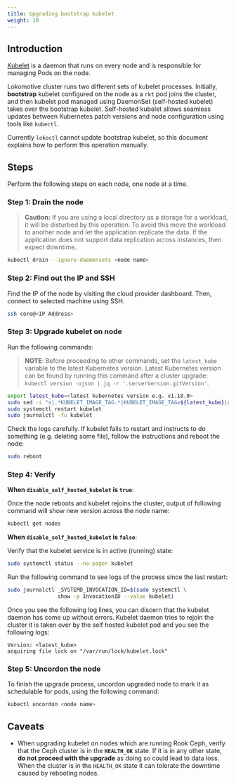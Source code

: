 ```yaml
---
title: Upgrading bootstrap kubelet
weight: 10
---
```


## Introduction

[Kubelet](https://kubernetes.io/docs/reference/command-line-tools-reference/kubelet/) is a daemon
that runs on every node and is responsible for managing Pods on the node.

Lokomotive cluster runs two different sets of kubelet processes. Initially, **bootstrap** kubelet
configured on the node as a `rkt` pod joins the cluster, and then kubelet pod managed using
DaemonSet (self-hosted kubelet) takes over the bootstrap kubelet. Self-hosted kubelet allows
seamless updates between Kubernetes patch versions and node configuration using tools like
`kubectl`.

Currently `lokoctl` cannot update bootstrap kubelet, so this document explains how to perform this
operation manually.

## Steps

Perform the following steps on each node, one node at a time.

### Step 1: Drain the node

> **Caution:** If you are using a local directory as a storage for a workload, it will be disturbed
> by this operation. To avoid this move the workload to another node and let the application
> replicate the data. If the application does not support data replication across instances, then
> expect downtime.

```bash
kubectl drain --ignore-daemonsets <node name>
```

### Step 2: Find out the IP and SSH

Find the IP of the node by visiting the cloud provider dashboard. Then, connect to selected machine
using SSH.

```bash
ssh core@<IP Address>
```

### Step 3: Upgrade kubelet on node

Run the following commands:

> **NOTE**: Before proceeding to other commands, set the `latest_kube` variable to the latest
> Kubernetes version. Latest Kubernetes version can be found by running this command after a cluster
> upgrade: `kubectl version -ojson | jq -r '.serverVersion.gitVersion'`.

```bash
export latest_kube=<latest kubernetes version e.g. v1.18.0>
sudo sed -i "s|.*KUBELET_IMAGE_TAG.*|KUBELET_IMAGE_TAG=${latest_kube}|g" /etc/kubernetes/kubelet.env
sudo systemctl restart kubelet
sudo journalctl -fu kubelet
```

Check the logs carefully. If kubelet fails to restart and instructs to do something (e.g. deleting
some file), follow the instructions and reboot the node:

```bash
sudo reboot
```

### Step 4: Verify

**When `disable_self_hosted_kubelet` is `true`**:

Once the node reboots and kubelet rejoins the cluster, output of following command will show new
version across the node name:

```bash
kubectl get nodes
```

**When `disable_self_hosted_kubelet` is `false`**:

Verify that the kubelet service is in active (running) state:

```bash
sudo systemctl status --no-pager kubelet
```

Run the following command to see logs of the process since the last restart:

```bash
sudo journalctl _SYSTEMD_INVOCATION_ID=$(sudo systemctl \
                show -p InvocationID --value kubelet)
```

Once you see the following log lines, you can discern that the kubelet daemon has come up without
errors. Kubelet daemon tries to rejoin the cluster it is taken over by the self hosted kubelet pod
and you see the following logs:

```
Version: <latest_kube>
acquiring file lock on "/var/run/lock/kubelet.lock"
```

### Step 5: Uncordon the node

To finish the upgrade process, uncordon upgraded node to mark it as schedulable for pods, using
the following command:
```bash
kubectl uncordon <node name>
```

## Caveats

- When upgrading kubelet on nodes which are running Rook Ceph, verify that the Ceph cluster is in
  the **`HEALTH_OK`** state. If it is in any other state, **do not proceed with the upgrade** as
  doing so could lead to data loss. When the cluster is in the `HEALTH_OK` state it can tolerate the
  downtime caused by rebooting nodes.
